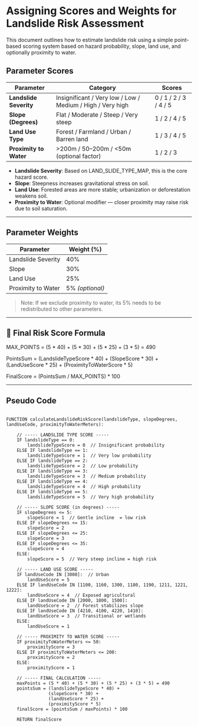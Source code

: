 # Assigning Scores and Weights for Landslide Risk Assessment

This document outlines how to estimate landslide risk using a simple point-based scoring system based on hazard probability, slope, land use, and optionally proximity to water.

## Parameter Scores

| **Parameter**          | **Category**                                   | **Scores** |
|------------------------|-------------------------------------------------------|-----------------------|
| **Landslide Severity** | Insignificant / Very low / Low / Medium / High / Very high | 0 / 1 / 2 / 3 / 4 / 5  |
| **Slope (Degrees)**    | Flat / Moderate / Steep / Very steep                  | 1 / 2 / 4 / 5          |
| **Land Use Type**      | Forest / Farmland / Urban / Barren land              | 1 / 3 / 4 / 5          |
| **Proximity to Water** | >200m / 50–200m / <50m (optional factor)             | 1 / 2 / 3              |

- **Landslide Severity**: Based on LAND_SLIDE_TYPE_MAP, this is the core hazard score.
- **Slope**: Steepness increases gravitational stress on soil.
- **Land Use**: Forested areas are more stable; urbanization or deforestation weakens soil.
- **Proximity to Water**: Optional modifier — closer proximity may raise risk due to soil saturation.

---

## Parameter Weights

| **Parameter**      | **Weight (%)** |
|--------------------|----------------|
| Landslide Severity | 40%            |
| Slope              | 30%            |
| Land Use           | 25%            |
| Proximity to Water | 5% *(optional)* |

> Note: If we exclude proximity to water, its 5% needs to be redistributed to other parameters.

---

## 🧮 Final Risk Score Formula

MAX_POINTS =
(5 * 40) + (5 * 30) + (5 * 25) + (3 * 5) = 490

PointsSum =
(LandslideTypeScore * 40) +
(SlopeScore * 30) +
(LandUseScore * 25) +
(ProximityToWaterScore * 5)


FinalScore = (PointsSum / MAX_POINTS) * 100

---

## Pseudo Code

```pseudocode

FUNCTION calculateLandslideRiskScore(landslideType, slopeDegrees, landUseCode, proximityToWaterMeters):

    // ----- LANDSLIDE TYPE SCORE -----
    IF landslideType == 0:
        landslideTypeScore = 0  // Insignificant probability
    ELSE IF landslideType == 1:
        landslideTypeScore = 1  // Very low probability
    ELSE IF landslideType == 2:
        landslideTypeScore = 2  // Low probability
    ELSE IF landslideType == 3:
        landslideTypeScore = 3  // Medium probability
    ELSE IF landslideType == 4:
        landslideTypeScore = 4  // High probability
    ELSE IF landslideType == 5:
        landslideTypeScore = 5  // Very high probability

    // ----- SLOPE SCORE (in degrees) -----
    IF slopeDegrees <= 5:
        slopeScore = 1  // Gentle incline  = low risk
    ELSE IF slopeDegrees <= 15:
        slopeScore = 2
    ELSE IF slopeDegrees <= 25:
        slopeScore = 3
    ELSE IF slopeDegrees <= 35:
        slopeScore = 4
    ELSE:
        slopeScore = 5  // Very steep incline = high risk

    // ----- LAND USE SCORE -----
    IF landUseCode IN [3000]:  // Urban
        landUseScore = 5
    ELSE IF landUseCode IN [1100, 1160, 1300, 1180, 1190, 1211, 1221, 1222]:
        landUseScore = 4  // Exposed agricultural
    ELSE IF landUseCode IN [2000, 1800, 1500]:
        landUseScore = 2  // Forest stabilizes slope
    ELSE IF landUseCode IN [4210, 4100, 4220, 1410]:
        landUseScore = 3  // Transitional or wetlands
    ELSE:
        landUseScore = 1

    // ----- PROXIMITY TO WATER SCORE -----
    IF proximityToWaterMeters <= 50:
        proximityScore = 3
    ELSE IF proximityToWaterMeters <= 200:
        proximityScore = 2
    ELSE:
        proximityScore = 1

    // ----- FINAL CALCULATION -----
    maxPoints = (5 * 40) + (5 * 30) + (5 * 25) + (3 * 5) = 490
    pointsSum = (landslideTypeScore * 40) +
                (slopeScore * 30) +
                (landUseScore * 25) +
                (proximityScore * 5)
    finalScore = (pointsSum / maxPoints) * 100

    RETURN finalScore

```